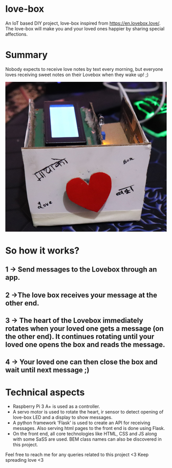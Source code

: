 # love-box

An IoT based DIY project, love-box inspired from https://en.lovebox.love/. The love-box will make you and your loved ones happier by sharing special affections.

# Summary

Nobody expects to receive love notes by text every morning, but everyone loves receiving sweet notes on their Lovebox when they wake up! ;)

![The Love Box](image.png)

# So how it works?

## 1 -> Send messages to the Lovebox through an app.

## 2 ->The love box receives your message at the other end.

## 3 -> The heart of the Lovebox immediately rotates when your loved one gets a message (on the other end). It continues rotating until your loved one opens the box and reads the message.

## 4 -> Your loved one can then close the box and wait until next message ;)

# Technical aspects

- Raspberry Pi 3 A+ is used as a controller.
- A servo motor is used to rotate the heart, ir sensor to detect opening of love-box LED and a display to show messages.
- A python framework 'Flask' is used to create an API for receiving messages. Also serving html pages to the front end is done using Flask.
- On the front end, all core technologies like HTML, CSS and JS along with some SaSS are used. BEM class names can also be discovered in this project.

Feel free to reach me for any queries related to this project <3 Keep spreading love <3
